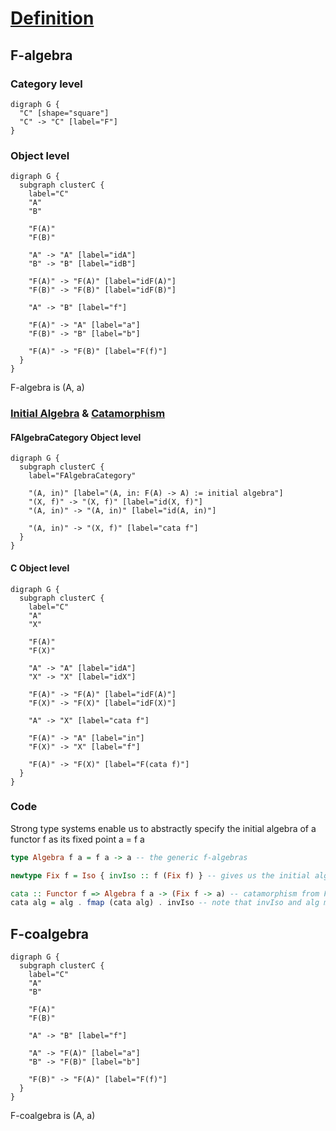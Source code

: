 # [Definition](https://en.wikipedia.org/wiki/F-algebra)

## F-algebra

### Category level

```graphviz
digraph G {
  "C" [shape="square"]
  "C" -> "C" [label="F"]
}
```
### Object level

```graphviz
digraph G {
  subgraph clusterC {
    label="C"
    "A"
    "B"    

    "F(A)"
    "F(B)"

    "A" -> "A" [label="idA"]
    "B" -> "B" [label="idB"]

    "F(A)" -> "F(A)" [label="idF(A)"]
    "F(B)" -> "F(B)" [label="idF(B)"]

    "A" -> "B" [label="f"]

    "F(A)" -> "A" [label="a"]
    "F(B)" -> "B" [label="b"]

    "F(A)" -> "F(B)" [label="F(f)"]
  }
}
```

F-algebra is (A, a)

<!-- TODO add https://en.wikipedia.org/wiki/F-algebra#Algebraic_structures -->

### [Initial Algebra](https://en.wikipedia.org/wiki/Initial_algebra) & [Catamorphism](https://en.wikipedia.org/wiki/Catamorphism)

#### FAlgebraCategory Object level

```graphviz
digraph G {
  subgraph clusterC {
    label="FAlgebraCategory"

    "(A, in)" [label="(A, in: F(A) -> A) := initial algebra"]
    "(X, f)" -> "(X, f)" [label="id(X, f)"]
    "(A, in)" -> "(A, in)" [label="id(A, in)"]

    "(A, in)" -> "(X, f)" [label="cata f"]
  }
}
```

#### C Object level

```graphviz
digraph G {
  subgraph clusterC {
    label="C"
    "A"
    "X"    

    "F(A)"
    "F(X)"

    "A" -> "A" [label="idA"]
    "X" -> "X" [label="idX"]

    "F(A)" -> "F(A)" [label="idF(A)"]
    "F(X)" -> "F(X)" [label="idF(X)"]

    "A" -> "X" [label="cata f"]

    "F(A)" -> "A" [label="in"]
    "F(X)" -> "X" [label="f"]

    "F(A)" -> "F(X)" [label="F(cata f)"]
  }
}
```

### Code

Strong type systems enable us to abstractly specify the initial algebra of a functor f as its fixed point a = f a

```haskell
type Algebra f a = f a -> a -- the generic f-algebras

newtype Fix f = Iso { invIso :: f (Fix f) } -- gives us the initial algebra for the functor f

cata :: Functor f => Algebra f a -> (Fix f -> a) -- catamorphism from Fix f to a
cata alg = alg . fmap (cata alg) . invIso -- note that invIso and alg map in opposite directions
```

## F-coalgebra

```graphviz
digraph G {
  subgraph clusterC {
    label="C"
    "A"
    "B"    

    "F(A)"
    "F(B)"

    "A" -> "B" [label="f"]

    "A" -> "F(A)" [label="a"]
    "B" -> "F(B)" [label="b"]

    "F(B)" -> "F(A)" [label="F(f)"]
  }
}
```

F-coalgebra is (A, a)

<!-- TODO add coalgebra examples (transition systems, lambda calculus?) -->

<!-- TODO add terminal coalgebra -->

<!-- TODO add https://en.wikipedia.org/wiki/Anamorphism -->